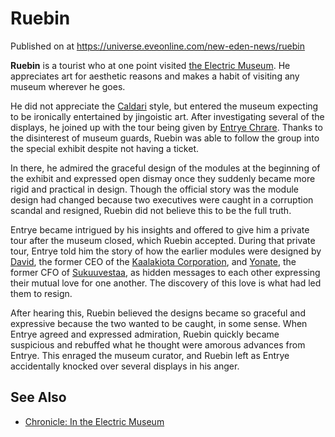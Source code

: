 # Ruebin
Published on  at https://universe.eveonline.com/new-eden-news/ruebin

**Ruebin** is a tourist who at one point visited [the Electric Museum](6FUymY4Xs59PihSLEs6u3Q). He appreciates art for
aesthetic reasons and makes a habit of visiting any museum wherever he
goes.

He did not appreciate the [Caldari](7unGNsrMFwIWXMMbrM2jfy) style, but
entered the museum expecting to be ironically entertained by jingoistic
art. After investigating several of the displays, he joined up with the
tour being given by [Entrye Chrare](2M6na4iZkeZ4GqtRcpR2xK). Thanks to
the disinterest of museum guards, Ruebin was able to follow the group
into the special exhibit despite not having a ticket.

In there, he admired the graceful design of the modules at the beginning
of the exhibit and expressed open dismay once they suddenly became more
rigid and practical in design. Though the official story was the module
design had changed because two executives were caught in a corruption
scandal and resigned, Ruebin did not believe this to be the full truth.

Entrye became intrigued by his insights and offered to give him a
private tour after the museum closed, which Ruebin accepted. During that
private tour, Entrye told him the story of how the earlier modules were
designed by [David](3H01yyv6huJ5QjGhvOP55j), the former CEO of the [Kaalakiota Corporation](xW4SSaPMqTaHQ1RLt0IcK), and
[Yonate](6EWutHvfhZLE0KAKiJdTNM), the former CFO of
[Sukuuvestaa](1qDZvg69txboJlARXk4vKB), as hidden messages to
each other expressing their mutual love for one another. The discovery
of this love is what had led them to resign.

After hearing this, Ruebin believed the designs became so graceful and
expressive because the two wanted to be caught, in some sense. When
Entrye agreed and expressed admiration, Ruebin quickly became suspicious
and rebuffed what he thought were amorous advances from Entrye. This
enraged the museum curator, and Ruebin left as Entrye accidentally
knocked over several displays in his anger.

See Also
--------
-   [Chronicle: In the Electric Museum](3vh30e357wO1b92YfDFQRy)
